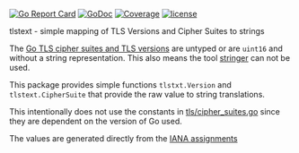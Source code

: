 [![Go Report Card](http://goreportcard.com/badge/client9/tlstext)](http://goreportcard.com/report/client9/tlstext) [![GoDoc](https://godoc.org/github.com/client9/tlstext?status.svg)](https://godoc.org/github.com/client9/tlstext) [![Coverage](http://gocover.io/_badge/github.com/client9/tlstext)](http://gocover.io/github.com/client9/tlstext) [![license](https://img.shields.io/badge/license-MIT-blue.svg?style=flat)](https://raw.githubusercontent.com/client9/tlstext/master/LICENSE)

tlstext - simple mapping of TLS Versions and Cipher Suites to strings

The [Go TLS cipher suites and TLS versions](http://golang.org/pkg/crypto/tls/#pkg-constants) are untyped
or are `uint16` and without a string representation.  This also means
the tool [stringer](https://godoc.org/golang.org/x/tools/cmd/stringer)
can not be used.

This package provides simple functions `tlstxt.Version` and
`tlstext.CipherSuite` that provide the raw value to string translations.

This intentionally does not use the constants in
[tls/cipher_suites.go](https://golang.org/src/crypto/tls/cipher_suites.go)
since they are dependent on the version of Go used.

The values are generated directly from the [IANA assignments](http://www.iana.org/assignments/tls-parameters/tls-parameters.xml#tls-parameters-4)

